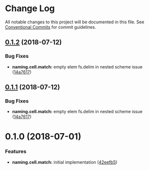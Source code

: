 # Change Log

All notable changes to this project will be documented in this file.
See [Conventional Commits](https://conventionalcommits.org) for commit guidelines.

<a name="0.1.2"></a>
## [0.1.2](https://github.com/bem/bem-sdk/compare/@bem/sdk.naming.cell.match@0.1.0...@bem/sdk.naming.cell.match@0.1.2) (2018-07-12)


### Bug Fixes

* **naming.cell.match:** empty elem fs.delim in nested scheme issue ([14a7617](https://github.com/bem/bem-sdk/commit/14a7617))




<a name="0.1.1"></a>
## [0.1.1](https://github.com/bem/bem-sdk/compare/@bem/sdk.naming.cell.match@0.1.0...@bem/sdk.naming.cell.match@0.1.1) (2018-07-12)


### Bug Fixes

* **naming.cell.match:** empty elem fs.delim in nested scheme issue ([14a7617](https://github.com/bem/bem-sdk/commit/14a7617))




<a name="0.1.0"></a>
# 0.1.0 (2018-07-01)


### Features

* **naming.cell.match:** initial implementation ([42eefb5](https://github.com/bem/bem-sdk/commit/42eefb5))
